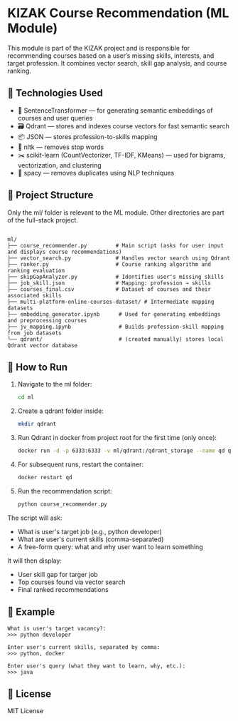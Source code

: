 # KIZAK Course Recommendation (ML Module)

This module is part of the KIZAK project and is responsible for recommending courses based on a user’s missing skills, interests, and target profession. It combines vector search, skill gap analysis, and course ranking.

## 🔧 Technologies Used

- 🧠 SentenceTransformer — for generating semantic embeddings of courses and user queries
- 🗃 Qdrant — stores and indexes course vectors for fast semantic search
- 📦 JSON — stores profession-to-skills mapping
- 🧹 nltk — removes stop words
- ✂️ scikit-learn (CountVectorizer, TF-IDF, KMeans) — used for bigrams, vectorization, and clustering
- 🔁 spacy — removes duplicates using NLP techniques

## 📁 Project Structure

Only the ml/ folder is relevant to the ML module. Other directories are part of the full-stack project.

```

ml/
├── course_recommender.py         # Main script (asks for user input and displays course recommendations)
├── vector_search.py              # Handles vector search using Qdrant
├── ranker.py                     # Course ranking algorithm and ranking evaluation
├── skipGapAnalyzer.py            # Identifies user's missing skills
├── job_skill.json                # Mapping: profession → skills
├── courses_final.csv             # Dataset of courses and their associated skills
├── multi-platform-online-courses-dataset/ # Intermediate mapping datasets
├── embedding_generator.ipynb      # Used for generating embeddings and preprocessing courses
├── jv_mapping.ipynb               # Builds profession-skill mapping from job datasets
└── qdrant/                        # (created manually) stores local Qdrant vector database

````

## 🚀 How to Run

1. Navigate to the ml folder:
   ```bash
   cd ml
   ```

2. Create a qdrant folder inside:

   ```bash
   mkdir qdrant
   ```

3. Run Qdrant in docker from project root for the first time (only once):

   ```bash
   docker run -d -p 6333:6333 -v ml/qdrant:/qdrant_storage --name qd qdrant/qdrant
   ```

4. For subsequent runs, restart the container:

   ```bash
   docker restart qd
   ```

5. Run the recommendation script:

   ```bash
   python course_recommender.py
   ```

The script will ask:

* What is user's target job (e.g., python developer)
* What are user's current skills (comma-separated)
* A free-form query: what and why user want to learn something

It will then display:

* User skill gap for targer job
* Top courses found via vector search
* Final ranked recommendations

## 📝 Example

```
What is user's target vacancy?:
>>> python developer

Enter user's current skills, separated by comma:
>>> python, docker

Enter user's query (what they want to learn, why, etc.):
>>> java
```

## 📄 License

MIT License

